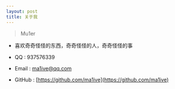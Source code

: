 ```yaml
---
layout: post
title: 关于我
---
```


> Mu1er

+ 喜欢奇奇怪怪的东西，奇奇怪怪的人，奇奇怪怪的事

+ QQ : 937576339

+ Email : ma1ive@qq.com

+ GitHub : [https://github.com/ma1ive](https://github.com/ma1ive)

